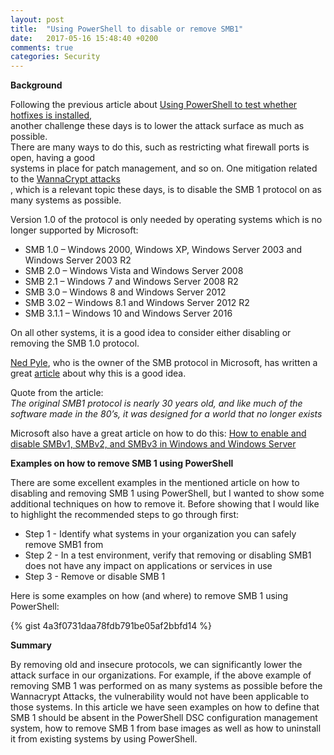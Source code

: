 ```yaml
---
layout: post
title:  "Using PowerShell to disable or remove SMB1"
date:   2017-05-16 15:48:40 +0200
comments: true
categories: Security
---
```


**Background**

Following the previous article about [Using PowerShell to test whether hotfixes is installed](http://www.powershell.no/inventory/2017/05/15/get-hotfix-status.html),  
another challenge these days is to lower the attack surface as much as possible.  
There are many ways to do this, such as restricting what firewall ports is open, having a good  
systems in place for patch management, and so on.
One mitigation related to the [WannaCrypt attacks](https://blogs.technet.microsoft.com/msrc/2017/05/12/customer-guidance-for-wannacrypt-attacks/)  
, which is a relevant topic these days, is to disable the SMB 1 protocol on as many systems as possible.

Version 1.0 of the protocol is only needed by operating systems which is no longer supported by Microsoft:
-  SMB 1.0 – Windows 2000, Windows XP, Windows Server 2003 and Windows Server 2003 R2
-  SMB 2.0 – Windows Vista and Windows Server 2008
-  SMB 2.1 – Windows 7 and Windows Server 2008 R2
-  SMB 3.0 – Windows 8 and Windows Server 2012
-  SMB 3.02 – Windows 8.1 and Windows Server 2012 R2
-  SMB 3.1.1 – Windows 10 and Windows Server 2016

On all other systems, it is a good idea to consider either disabling or removing the SMB 1.0 protocol.  

[Ned Pyle](https://twitter.com/nerdpyle), who is the owner of the SMB protocol in Microsoft, has written a great [article](https://blogs.technet.microsoft.com/filecab/2016/09/16/stop-using-smb1/) about why this is a good idea.

Quote from the article:  
*The original SMB1 protocol is nearly 30 years old, and like much of the software made in the 80’s, it was designed for a world that no longer exists*

Microsoft also have a great article on how to do this:
[How to enable and disable SMBv1, SMBv2, and SMBv3 in Windows and Windows Server](https://support.microsoft.com/en-us/help/2696547/how-to-enable-and-disable-smbv1,-smbv2,-and-smbv3-in-windows-vista,-windows-server-2008,-windows-7,-windows-server-2008-r2,-windows-8,-and-windows-server-2012)



**Examples on how to remove SMB 1 using PowerShell**

There are some excellent examples in the mentioned article on how to disabling and removing SMB 1 using PowerShell, but I wanted to show some additional techniques on how to remove it.
Before showing that I would like to highlight the recommended steps to go through first:

-  Step 1 - Identify what systems in your organization you can safely remove SMB1 from
-  Step 2 - In a test environment, verify that removing or disabling SMB1 does not have any impact on applications or services in use
-  Step 3 - Remove or disable SMB 1

Here is some examples on how (and where) to remove SMB 1 using PowerShell:  

{% gist 4a3f0731daa78fdb791be05af2bbfd14 %}

**Summary**

By removing old and insecure protocols, we can significantly lower the attack surface in our organizations. For example, if the above example of removing SMB 1 was performed on as many systems as possible before the Wannacrypt Attacks, the vulnerability would not have been applicable to those systems.
In this article we have seen examples on how to define that SMB 1 should be absent in the PowerShell DSC configuration management system, how to remove SMB 1 from base images as well as how to uninstall it from existing systems by using PowerShell.